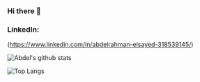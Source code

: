 ### Hi there 👋

### LinkedIn:
(https://www.linkedin.com/in/abdelrahman-elsayed-318539145/) 

![Abdel's github stats](https://github-readme-stats.vercel.app/api?username=abdel-elsayed&show_icons=true&theme=dracula)

![Top Langs](https://github-readme-stats.vercel.app/api/top-langs/?username=abdel-elsayed&langs_count=8)


